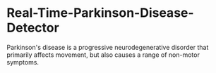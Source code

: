 # Real-Time-Parkinson-Disease-Detector
Parkinson's disease is a progressive neurodegenerative disorder that primarily affects movement, but also causes a range of non-motor symptoms.
